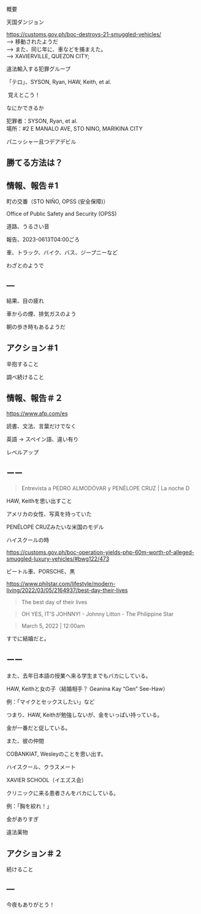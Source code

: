 概要

天国ダンジョン

https://customs.gov.ph/boc-destroys-21-smuggled-vehicles/<br/>
—> 移動されたようだ<br/>
—> また、同じ年に、車などを捕まえた。<br/>
—> XAVIERVILLE, QUEZON CITY;

違法輸入する犯罪グループ

「テロ」、SYSON, Ryan, HAW, Keith, et al.

 覚えとこう！

なにかできるか

犯罪者：SYSON, Ryan, et al.<br/>
場所：#2 E MANALO AVE, STO NINO, MARIKINA CITY

パニッシャー且つデアデビル

## 勝てる方法は？

## 情報、報告＃1

町の交番（STO NIÑO, OPSS (安全保障)）

Office of Public Safety and Security (OPSS)

道路、うるさい音

報告、2023-0613T04:00ごろ

車、トラック、バイク、バス、ジープニーなど

わざとのようで

## —

結果、目の疲れ

車からの煙、排気ガスのよう

朝の歩き時もあるようだ

## アクション＃1

辛抱すること

調べ続けること

## 情報、報告＃２

https://www.afp.com/es

読書、文法、言葉だけでなく

英語 -> スペイン語、違い有り

レベルアップ

## ーー

> Entrevista a PEDRO ALMODÓVAR y PENÉLOPE CRUZ | La noche D

HAW, Keithを思い出すこと

アメリカの女性、写真を持っていた

PENÉLOPE CRUZみたいな米国のモデル

ハイスクールの時

https://customs.gov.ph/boc-operation-yields-php-60m-worth-of-alleged-smuggled-luxury-vehicles/#bwg122/473

ビートル車、PORSCHE、黒

https://www.philstar.com/lifestyle/modern-living/2022/03/05/2164937/best-day-their-lives

> The best day of their lives

> OH YES, IT'S JOHNNY! - Johnny Litton - The Philippine Star 

> March 5, 2022 | 12:00am

すでに結婚だと。

## ーー

また、去年日本語の授業へ来る学生までもバカにしている。

HAW, Keithと女の子（結婚相手？ Geanina Kay “Gen” See-Haw）

例：「マイクとセックスしたい」など

つまり、HAW, Keithが勉強しないが、金をいっぱい持っている。

金が一番だと促している。

また、彼の仲間

COBANKIAT, Wesleyのことを思い出す。

ハイスクール、クラスメート

XAVIER SCHOOL（イエズス会）

クリニックに来る患者さんをバカにしている。

例：「胸を絞れ！」

金がありすぎ

違法薬物

## アクション＃２

続けること

## —

今夜もありがとう！
